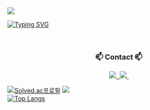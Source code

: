 
<img src="https://capsule-render.vercel.app/api?type=wave&color=auto&height=300&section=header&text=SEONGYUN'S%HOUSE&fontSize=60" />

[![Typing SVG](https://readme-typing-svg.demolab.com/?lines=Welcome;Hello;안녕하세요)](https://git.io/typing-svg)


<br>

<h3 align="center">📫 Contact 📫</h3>
<div align="center">
  <a href="https://velog.io/@seongyun_git">
    <img src="https://img.shields.io/badge/Velog-1EBC8F?style=for-the-badge&logo=velog&logoColor=white" />&nbsp
  </a>
  <a href="mailto:oka1313@gmail.com">
    <img
      src="https://img.shields.io/badge/okks3579@gmail.com-D14836?style=for-the-badge&logo=gmail&logoColor=white"/>&nbsp
  </a>
</div>

[![Solved.ac프로필](http://mazassumnida.wtf/api/v2/generate_badge?boj=okks357)](https://solved.ac/okks357)
<img src="http://mazandi.herokuapp.com/api?handle=okks357&theme=warm"/>
<br>
[![Top Langs](https://github-readme-stats.vercel.app/api/top-langs/?username=SeongyunGit)](https://github.com/SeongyunGit/github-readme-stats)
